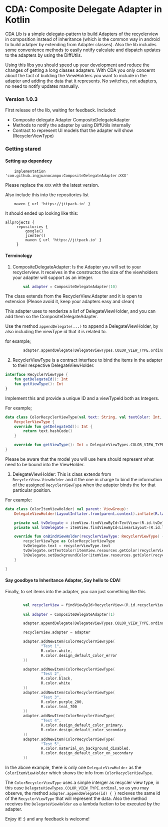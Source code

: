 # CDA: Composite Delegate Adapter in Kotlin 


CDA Lib is a simple delegate-pattern to build Adapters of the recyclerview in composition instead of inheritance (which is the common way in android to build adatper by extending from Adapter classes). 
Also the lib includes some convenience methods to easily notify calculate and dispatch updates to the adapters by using the DiffUtils.

Using this libs you should speed up your development and reduce the changes of getting a long classes adapters. With CDA you only concernt about the fact of building the ViewHolders you want to include in the adapter and adding the data that it represents. No switches, not adapters, no need to notify updates manually. 


### Version 1.0.3

First release of the lib, waiting for feedback. 
Included: 
- Composite delegate Adapter CompositeDelegateAdapter
- Methods to notify the adapter by using DiffUtils internally 
- Contract to represent UI models that the adapter will show (RecyclerViewType) 



### Getting stared 

#### Setting up dependecy 

```
    implementation 'com.github.ingjuanocampo:CompositeDelegateAdapter:XXX'
```

Please replace the `XXX` with the latest version. 


Also include this into the repositories list 

```
    maven { url 'https://jitpack.io' }

```

It should ended up looking like this: 

```
allprojects {
     repositories {
         google()
         jcenter()
         maven { url 'https://jitpack.io' }
     }
```


#### Terminology 

1. CompositeDelegateAdapter: Is the Adapter you will set to your recyclerview. It receives in the constructos the size of the viewholders your adapter will support as an integer. 
```kotlin
        val adapter = CompositeDelegateAdapter(10)
```

The class extends from the RecyclerView.Adapter and it is open to extension (Please avoid it, keep your adapters easy and clean) 


This adapter uses to renderize a lisf of DelegateViewHolder, and you can add them so the CompositeDelegateAdapter. 

Use the method `appendDelegate(...)`  to append a DelegateViewHolder, by also including the viewType id that it is related to. 

for example; 
```kotlin
        adapter.appendDelegate(DelegateViewTypes.COLOR_VIEW_TYPE.ordinal) { ColorItemViewHolder(it) }
```
2. RecyclerViewType is a contract interface to bind the items in the adapter to their respective DelegateViewHolder. 

```kotlin
interface RecyclerViewType {
    fun getDelegateId(): Int
    fun getViewType(): Int
}
```


Implement this and provide a unique ID and a viewTypeId both as Integers. 

For example; 


```kotlin
data class ColorRecyclerViewType(val text: String, val textColor: Int, val bkg: Int):
    RecyclerViewType {
    override fun getDelegateId(): Int {
        return text.hashCode()
    }

    override fun getViewType(): Int = DelegateViewTypes.COLOR_VIEW_TYPE.ordinal
}
```

Please be aware that the model you will use here should represent what need to be bound into the ViewHolder. 

3. DelegateViewHolder: This is class extends from `RecyclerView.ViewHolder` and it the one in charge to bind the information of the assigned `RecyclerViewType` when the adapter binds the for that particular position. 

For example: 

``` kotlin 
data class ColorItemViewHolder( val parent: ViewGroup):
    DelegateViewHolder(LayoutInflater.from(parent.context).inflate(R.layout.delegate_color, parent, false)) {

    private val tvDelegate = itemView.findViewById<TextView>(R.id.tvDelegate)
    private val lnDelegate = itemView.findViewById<LinearLayout>(R.id.lnDelegate)

    override fun onBindViewHolder(recyclerViewType: RecyclerViewType) {
        recyclerViewType as ColorRecyclerViewType
        tvDelegate.text = recyclerViewType.text
        tvDelegate.setTextColor(itemView.resources.getColor(recyclerViewType.textColor))
        lnDelegate.setBackgroundColor(itemView.resources.getColor(recyclerViewType.bkg))
    }

}
``` 




#### Say goodbye to Inheritance Adapter, Say hello to CDA! 

Finally, to set items into the adapter, you can just something like this 


```kotlin

        val recyclerView = findViewById<RecyclerView>(R.id.recyclerView)
        
        val adapter = CompositeDelegateAdapter(1)

        adapter.appendDelegate(DelegateViewTypes.COLOR_VIEW_TYPE.ordinal) { ColorItemViewHolder(it) }

        recyclerView.adapter = adapter

        adapter.addNewItem(ColorRecyclerViewType(
                "Test 1",
                R.color.white,
                R.color.design_default_color_error
        ))

        adapter.addNewItem(ColorRecyclerViewType(
                "Test 2",
                R.color.black,
                R.color.white
        ))
        adapter.addNewItem(ColorRecyclerViewType(
                "Test 3",
                R.color.purple_200,
                R.color.teal_700
        ))
        adapter.addNewItem(ColorRecyclerViewType(
                "Test 4",
                R.color.design_default_color_primary,
                R.color.design_default_color_secondary
        ))
        adapter.addNewItem(ColorRecyclerViewType(
                "Test 5",
                R.color.material_on_background_disabled,
                R.color.design_default_color_on_secondary
        ))
```

In the above example, there is only one `DelegateViewHolder` as the `ColorItemViewHolder` which shows the info from `ColorRecyclerViewType`. 

The `ColorRecyclerViewType` uses a simple interger as recycler view type, in this case `DelegateViewTypes.COLOR_VIEW_TYPE.ordinal`, so as you may observe, the method `adapter.appendDelegate(id) { }` recieves the same id of the `RecyclerViewType` that will represent the data. Also the method receives the `DelegateViewHolder` as a lambda fuction to be executed by the adapter. 


Enjoy it! :) and any feedback is welcome! 








